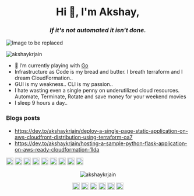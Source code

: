 <h1 align="center">Hi 👋, I'm Akshay, </h1>
<h3 align="center"><i>If it's not automated it isn't done. </i></h3>

![Image to be replaced](https://images.unsplash.com/photo-1569428034239-f9565e32e224?ixid=MXwxMjA3fDB8MHxzZWFyY2h8MXx8Y2xvdWR8ZW58MHx8MHw%3D&ixlib=rb-1.2.1&w=1000&q=80)

<p align="left"> <img src="https://komarev.com/ghpvc/?username=akshaykrjain" alt="akshaykrjain" /> </p>

- 🔭 I’m currently playing with [Go](https://golang.org) 
- Infrastructure as Code is my bread and butter. I breath terraform and I dream CloudFormation..
- GUI is my weakness.. CLI is my passion..
- I hate wasting even a single penny on underutilized cloud resources. Automate, Terminate, Rotate and save money for your weekend movies
- I sleep 9 hours a day..

### Blogs posts
<!-- BLOG-POST-LIST:START -->
- https://dev.to/akshaykrjain/deploy-a-single-page-static-application-on-aws-cloudfront-distribution-using-terraform-oa7
- https://dev.to/akshaykrjain/hosting-a-sample-python-flask-application-on-aws-ready-cloudformation-1lda
<!-- BLOG-POST-LIST:END -->

<p align="left"><img src="https://devicons.github.io/devicon/devicon.git/icons/amazonwebservices/amazonwebservices-original-wordmark.svg" alt="aws" width="20" height="20"/> <img src="https://devicons.github.io/devicon/devicon.git/icons/docker/docker-original-wordmark.svg" alt="docker" width="20" height="20"/> <img src="https://devicons.github.io/devicon/devicon.git/icons/javascript/javascript-original.svg" alt="javascript" width="20" height="20"/> <img src="https://devicons.github.io/devicon/devicon.git/icons/mysql/mysql-original-wordmark.svg" alt="mysql" width="20" height="20"/> <img src="https://devicons.github.io/devicon/devicon.git/icons/redhat/redhat-original-wordmark.svg" alt="redhat" width="20" height="20"/> <img src="https://devicons.github.io/devicon/devicon.git/icons/python/python-original-wordmark.svg" alt="python" width="20" height="20"/> <img src="https://devicons.github.io/devicon/devicon.git/icons/swift/swift-original-wordmark.svg" alt="swift" width="20" height="20"/> <img src="https://devicons.github.io/devicon/devicon.git/icons/nginx/nginx-original.svg" alt="nginx" width="20" height="20"/> <img src="https://devicons.github.io/devicon/devicon.git/icons/linux/linux-original.svg" alt="linux" width="20" height="20"/></p><p align="center"> <img src="https://github-readme-stats.vercel.app/api?username=akshaykrjain&show_icons=true" alt="akshaykrjain" /> </p>

<p align="center">
<a href="https://dev.to/akshaykrjain" target="blank"><img align="center" src="https://cdn.jsdelivr.net/npm/simple-icons@3.0.1/icons/dev-dot-to.svg" alt="akshaykrjain" height="20" width="20" /></a>
<a href="https://twitter.com/akshaykrjain" target="blank"><img align="center" src="https://cdn.jsdelivr.net/npm/simple-icons@3.0.1/icons/twitter.svg" alt="akshaykrjain" height="20" width="20" /></a>
<a href="https://linkedin.com/in/akshaykrjain" target="blank"><img align="center" src="https://cdn.jsdelivr.net/npm/simple-icons@3.0.1/icons/linkedin.svg" alt="akshaykrjain" height="20" width="20" /></a>
<a href="https://stackoverflow.com/users/akshaykrjain" target="blank"><img align="center" src="https://cdn.jsdelivr.net/npm/simple-icons@3.0.1/icons/stackoverflow.svg" alt="akshaykrjain" height="20" width="20" /></a>
<a href="https://fb.com/akshaykrjain" target="blank"><img align="center" src="https://cdn.jsdelivr.net/npm/simple-icons@3.0.1/icons/facebook.svg" alt="akshaykrjain" height="20" width="20" /></a>
<a href="https://www.youtube.com/c/akshaykrjain" target="blank"><img align="center" src="https://cdn.jsdelivr.net/npm/simple-icons@3.0.1/icons/youtube.svg" alt="akshaykrjain" height="20" width="20" /></a>
</p>
